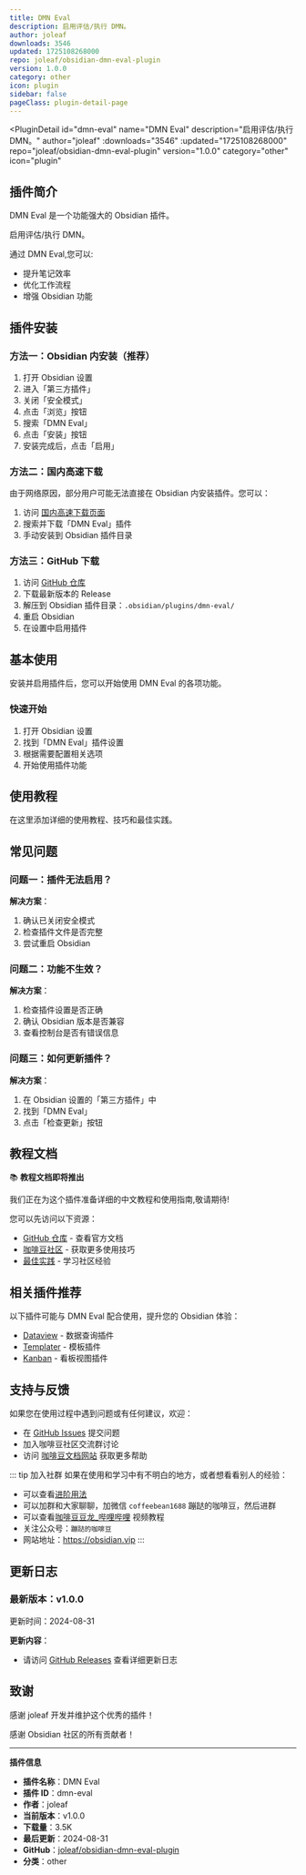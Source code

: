 ```yaml
---
title: DMN Eval
description: 启用评估/执行 DMN。
author: joleaf
downloads: 3546
updated: 1725108268000
repo: joleaf/obsidian-dmn-eval-plugin
version: 1.0.0
category: other
icon: plugin
sidebar: false
pageClass: plugin-detail-page
---
```


<PluginDetail
  id="dmn-eval"
  name="DMN Eval"
  description="启用评估/执行 DMN。"
  author="joleaf"
  :downloads="3546"
  :updated="1725108268000"
  repo="joleaf/obsidian-dmn-eval-plugin"
  version="1.0.0"
  category="other"
  icon="plugin"
>

<!-- AUTO_GENERATED_START -->
## 插件简介

DMN Eval 是一个功能强大的 Obsidian 插件。

启用评估/执行 DMN。

通过 DMN Eval,您可以:

- 提升笔记效率
- 优化工作流程
- 增强 Obsidian 功能

<!-- AUTO_GENERATED_END -->

<!-- AUTO_GENERATED_START -->
## 插件安装

### 方法一：Obsidian 内安装（推荐）

1. 打开 Obsidian 设置
2. 进入「第三方插件」
3. 关闭「安全模式」
4. 点击「浏览」按钮
5. 搜索「DMN Eval」
6. 点击「安装」按钮
7. 安装完成后，点击「启用」

### 方法二：国内高速下载

由于网络原因，部分用户可能无法直接在 Obsidian 内安装插件。您可以：

1. 访问 [国内高速下载页面](/zh/documentation/obsidian-plugins-download.html)
2. 搜索并下载「DMN Eval」插件
3. 手动安装到 Obsidian 插件目录

### 方法三：GitHub 下载

1. 访问 [GitHub 仓库](https://github.com/joleaf/obsidian-dmn-eval-plugin)
2. 下载最新版本的 Release
3. 解压到 Obsidian 插件目录：`.obsidian/plugins/dmn-eval/`
4. 重启 Obsidian
5. 在设置中启用插件

## 基本使用

安装并启用插件后，您可以开始使用 DMN Eval 的各项功能。

### 快速开始

1. 打开 Obsidian 设置
2. 找到「DMN Eval」插件设置
3. 根据需要配置相关选项
4. 开始使用插件功能

<!-- AUTO_GENERATED_END -->

<!-- CUSTOM_CONTENT_START:tutorial -->
## 使用教程

在这里添加详细的使用教程、技巧和最佳实践。

<!-- CUSTOM_CONTENT_END:tutorial -->

<!-- SHARED_CONTENT_START -->
## 常见问题

### 问题一：插件无法启用？

**解决方案**：
1. 确认已关闭安全模式
2. 检查插件文件是否完整
3. 尝试重启 Obsidian

### 问题二：功能不生效？

**解决方案**：
1. 检查插件设置是否正确
2. 确认 Obsidian 版本是否兼容
3. 查看控制台是否有错误信息

### 问题三：如何更新插件？

**解决方案**：
1. 在 Obsidian 设置的「第三方插件」中
2. 找到「DMN Eval」
3. 点击「检查更新」按钮

## 教程文档

📚 **教程文档即将推出**

我们正在为这个插件准备详细的中文教程和使用指南,敬请期待!

您可以先访问以下资源：
- [GitHub 仓库](https://github.com/joleaf/obsidian-dmn-eval-plugin) - 查看官方文档
- [咖啡豆社区](/zh/bases/) - 获取更多使用技巧
- [最佳实践](/zh/best-practices/) - 学习社区经验

## 相关插件推荐

以下插件可能与 DMN Eval 配合使用，提升您的 Obsidian 体验：

- [Dataview](/zh/plugins/dataview.html) - 数据查询插件
- [Templater](/zh/plugins/templater-obsidian.html) - 模板插件
- [Kanban](/zh/plugins/obsidian-kanban.html) - 看板视图插件

## 支持与反馈

如果您在使用过程中遇到问题或有任何建议，欢迎：

- 在 [GitHub Issues](https://github.com/joleaf/obsidian-dmn-eval-plugin/issues) 提交问题
- 加入咖啡豆社区交流群讨论
- 访问 [咖啡豆文档网站](https://obsidian.vip) 获取更多帮助

::: tip 加入社群
如果在使用和学习中有不明白的地方，或者想看看别人的经验：
- 可以查看[进阶用法](/zh/advanced)
- 可以加群和大家聊聊，加微信 `coffeebean1688` 蹦跶的咖啡豆，然后进群
- 可以查看[咖啡豆豆龙_哔哩哔哩](https://space.bilibili.com/618777356) 视频教程
- 关注公众号：`蹦跶的咖啡豆`
- 网站地址：https://obsidian.vip
:::
<!-- SHARED_CONTENT_END -->

<!-- AUTO_GENERATED_START -->
## 更新日志

### 最新版本：v1.0.0

更新时间：2024-08-31

**更新内容**：
- 请访问 [GitHub Releases](https://github.com/joleaf/obsidian-dmn-eval-plugin/releases) 查看详细更新日志

## 致谢

感谢 joleaf 开发并维护这个优秀的插件！

感谢 Obsidian 社区的所有贡献者！

---

**插件信息**
- **插件名称**：DMN Eval
- **插件 ID**：dmn-eval
- **作者**：joleaf
- **当前版本**：v1.0.0
- **下载量**：3.5K
- **最后更新**：2024-08-31
- **GitHub**：[joleaf/obsidian-dmn-eval-plugin](https://github.com/joleaf/obsidian-dmn-eval-plugin)
- **分类**：other
<!-- AUTO_GENERATED_END -->

</PluginDetail>

